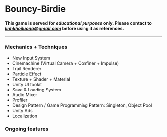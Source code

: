 # Bouncy-Birdie

#### This game is served for ***educational purposes*** only. Please contact to *linhkhoiluong@gmail.com* before using it as references.
---
### Mechanics + Techniques

- New Input System
- Cinemachine (Virtual Camera + Confiner + Impulse)
- Trail Renderer
- Particle Effect
- Texture + Shader + Material
- Unity UI tookit
- Save & Loading System
- Audio Mixer
- Profiler
- Design Pattern / Game Programming Pattern: Singleton, Object Pool
- Unity Ads
- Localization

### Ongoing features

